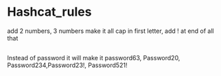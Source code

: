 # Hashcat_rules
add 2 numbers, 3 numbers make it all cap in first letter, add ! at end of all that



##

Instead of password it will make it password63, Password20, Password234,Password23!, Password521!
